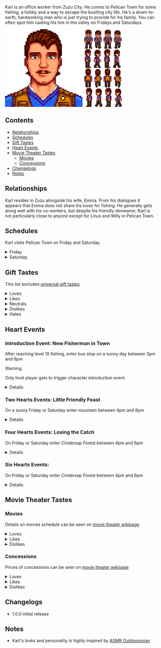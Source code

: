 Karl is an office worker from Zuzu City. He comes to Pelican Town for some fishing, a hobby and a way to escape the bustling city life. He's a down-to-earth, hardworking man who is just trying to provide for his family. You can often spot him casting his line in the valley on Fridays and Saturdays.

![](Images/Karl_portrait.png) ![](Images/Karl_sprites.png)

## Contents
* [Relationships](#relationships)
* [Schedules](#schedules)
* [Gift Tastes](#gift-tastes)
* [Heart Events](#heart-events)
* [Movie Theater Tastes](#movie-theater-tastes)
  * [Movies](#movies)
  * [Concessions](#concessions)
* [Changelogs](#changelogs)
* [Notes](#Notes)

## Relationships

Karl resides in Zuzu alongside his wife, Emma. From his dialogues it appears that Emma does not share his loves for fishing. He generally gets along well with his co-workers, but despite his friendly demeanor, Karl is not particularly close to anyone except for Linus and Willy in Pelican Town.

## Schedules
Karl visits Pelican Town on Friday and Saturday.
<details>
  <summary>Friday</summary>
  <par>After seeing Karl's 8 heart event, Karl would stop visiting on Friday.</par>
  <table>
    <tr><th>Time</th><th>Location</th></tr>
    <tr><td>15.00</td><td>From inside the bus goes to the beach's piers to fish</td></tr>
    <tr><td>19.00</td><td>Goes to bus stop to catch a ride home</td></tr>
  </table>
</details>
<details>
  <summary>Saturday</summary>
  <par>Karl randomly chooses from the following schedules</par>
  <br><br>
  <b>Fishing in Mountain and Visiting Linus</b>
  <table>
   <tr><th>Time</th><th>Location</th></tr>
   <tr><td>07.00</td><td>From inside the bus goes to stand near fireplace near Linus tent</td></tr>
   <tr><td>10.00</td><td>Goes to fish in mountain lake alternating between the lake island and west side of the lake</td></tr>
   <tr><td>16.00</td><td>Goes to stand near fireplace near Linus tent</td></tr>
   <tr><td>19.00</td><td>Goes to bus stop to catch a ride home</td></tr>
  </table>
  <b>Fishing in Town</b>
  <table>
    <tr><th>Time</th><th>Location</th></tr>
    <tr><td>07.00</td><td>From inside the bus goes to fish in town river near the top stream</td></tr>
    <tr><td>12.00</td><td>Goes to Stardrop Saloon</td></tr>
    <tr><td>15.30</td><td>Goes to fish in beach piers</td></tr>
    <tr><td>19.00</td><td>Goes to bus stop to catch a ride home</td></tr>
  </table>
  <b>Fishing with Willy</b>
  <table>
    <tr><th>Time</th><th>Location</th></tr>
    <tr><td>07.00</td><td>From inside the bus goes to fish in Cindersap Forest near Leah's Cottage</td></tr>
    <tr><td>13.30</td><td>Goes to fish in town</td></tr>
    <tr><td>17.00</td><td>Goes to stand near water in beach</td></tr>
    <tr><td>19.00</td><td>Goes to bus stop to catch a ride home</td></tr>
  </table>
</details>

## Gift Tastes
This list excludes [universal gift tastes](https://stardewvalleywiki.com/Friendship#Universal_Gifts).
<details>
  <summary>Loves</summary>
  <ul>
    <li><a href="https://stardewvalleywiki.com/Salmon_Dinner">Salmon Dinner</a></li>
    <li><a href="https://stardewvalleywiki.com/Sashimi">Sashimi</a></li>
    <li><a href="https://stardewvalleywiki.com/Fried_Calamari">Fried Calamary</a></li>
    <li><a href="https://stardewvalleywiki.com/Crispy_Bass">Crispy Bass</a></li>
    <li><a href="https://stardewvalleywiki.com/Beer">Beer</a></li>
    <li><a href="https://stardewvalleywiki.com/Mead">Mead</a></li>
    <li><a href="https://stardewvalleywiki.com/Pi%C3%B1a_Colada">Piña Colada</a></li>
    <li><a href="https://stardewvalleywiki.com/Ice_Cream">Ice Cream</a></li>
  </ul>
</details>
<details>
  <summary>Likes</summary>
  <ul>
    <li>All eggs except <a href="https://stardewvalleywiki.com/Void_Egg">Void Egg</a></li>
    <li>All fish</li>
    <li><a href="https://stardewvalleywiki.com/Hardwood">Hardwood</a></li>
  </ul>
</details>
<details>
  <summary>Neutrals</summary>
  <ul>
    <li>All vegetables</li>
    <li>All flowers</li>
    <li><a href="https://stardewvalleywiki.com/Rabbit%27s_Foot">Rabbit's Foot</a></li>
    <li><a href="https://stardewvalleywiki.com/Pearl">Pearl</a></li>
  </ul>
</details>
<details>
  <summary>Dislikes</summary>
  <ul>
    <li><a href="https://stardewvalleywiki.com/Ginger">Ginger</a></li>
  </ul>
</details>
<details>
  <summary>Hates</summary>
  <ul>
    <li><a href="https://stardewvalleywiki.com/Hot_Pepper">Hot Pepper</a></li>
  </ul>
</details>

## Heart Events
### Introduction Event: New Fisherman in Town
After reaching level 10 fishing, enter bus stop on a sunny day between 3pm and 6pm

> [!WARNING]
> Only host player gets to trigger character introduction event.

<details>
<summary>Details</summary>
<par>
Player enters the bus stop and encounters cheerful Karl, who is on his way to the bus. Karl spots the player and offers an Iridium-quality carp from his day's catch. He mentions that the player can look forward to more encounters with him, as he would like to explore fishing spots around Stardew Valley.
</par>
</details>

### Two Hearts Events: Little Friendly Feast
On a sunny Friday or Saturday enter mountain between 4pm and 6pm

<details>
<summary>Details</summary>
<par>
Player enters the mountains and spot Karl and Linus sitting a campfire near Linus' tent. Karl notices and invites the player to join their small gathering. He's curious about what the player thinks of the roasted fish they're having. No matter the player's response, Karl says that the meal becomes even better when shared with new friends.
</par>
</details>

### Four Hearts Events: Losing the Catch
On Friday or Saturday enter Cindersap Forest between 4pm and 6pm

<details>
<summary>Details</summary>
<par>
Karl is fishing by the river when the player's sudden arrival startles him, making him to lose the fish he was trying to catch. He admits that he's feeling a bit off today and goes on to explain that he had a tough week. For him, fishing is a way to escape from it all. He then chimes that he wonders if he should relocate to Pelican Town, and the player has the chance to share their opinion on the idea.
</par>
</details>

### Six Hearts Events: 
On Friday or Saturday enter Cindersap Forest between 4pm and 6pm

<details>
<summary>Details</summary>
<par>
A woman is walking off from the forest to the town. 
</par>
</details>

## Movie Theater Tastes
### Movies
Details on movies schedule can be seen on [movie theater wikipage](https://stardewvalleywiki.com/Movie_Theater#Movies)
<details>
  <summary>Loves</summary>
  <ul>
    <li>The Brave Little Sapling</li>
    <li>The Miracle At Coldstar Ranch</li>
    <li>Wumbus</li>
  </ul>
</details>

<details>
  <summary>Likes</summary>
  <ul>
    <li>Journey Of The Prairie King: The Motion Picture</li>
    <li>It Howls In The Rain</li>
  </ul>
</details>

<details>
  <summary>Dislikes</summary>
  <ul>
    <li>Mysterium</li>
    <li>Natural Wonders: Exploring Our Vibrant World</li>
    <li>The Zuzu City Express</li>
  </ul>
</details>

### Concessions
Prices of concessions can be seen on [movie theater wikipage](https://stardewvalleywiki.com/Movie_Theater#Concessions)
<details>
  <summary>Loves</summary>
  <ul>
    <li>Fries</li>
    <li>Ice Cream Sandwich</li>
    <li>Nachos</li>
    <li>Personal Pizza</li>
    <li>Salmon Burger</li>
    <li>Stardrop Sorbet</li>
  </ul>
</details>

<details>
  <summary>Likes</summary>
  <ul>
    <li>Panzanella Salad</li>
    <li>Apple Slices</li>
    <li>Cappuccino Mousse Cake</li>
    <li>Chocolate Popcorn</li>
    <li>Popcorn</li>
    <li>Sour Slimes</li>
    <li>Salted Peanuts</li>
    <li>Sour Slimes</li>
    <li>Truffle Popcorn</li>
  </ul>
</details>

<details>
  <summary>Dislikes</summary>
  <ul>
    <li>Black Licorice</li>
    <li>Cotton Candy</li>
    <li>Hummus Snack Pack</li>
    <li>Jasmine Tea</li>
    <li>Jawbreaker</li>
    <li>Joja Cola</li>
    <li>JojaCorn</li>
    <li>Kale Smoothie</li>
    <li>Rock Candy</li>
    <li>Star Cookie</li>
  </ul>
</details>

## Changelogs
* 1.0.0 initial release
 
## Notes
* Karl's looks and personality is highly inspired by [ASMR Outdoorsman](https://www.youtube.com/@The-ASMR-Outdoorsman)
